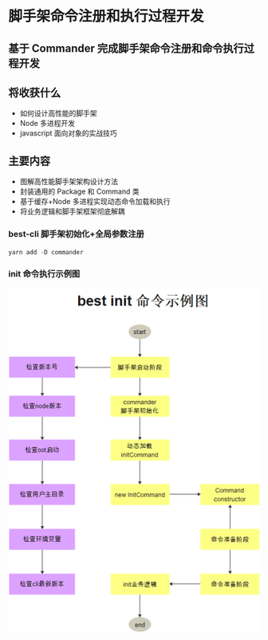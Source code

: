 # 脚手架命令注册和执行过程开发

## 基于 Commander 完成脚手架命令注册和命令执行过程开发

## 将收获什么

- 如何设计高性能的脚手架
- Node 多进程开发
- javascript 面向对象的实战技巧

## 主要内容

- 图解高性能脚手架架构设计方法
- 封装通用的 Package 和 Command 类
- 基于缓存+Node 多进程实现动态命令加载和执行
- 将业务逻辑和脚手架框架彻底解耦

### best-cli 脚手架初始化+全局参数注册

```javascript
yarn add -D commander
```

### init 命令执行示例图

![init命令示例图](./assets/images/init命令示例图.png)
